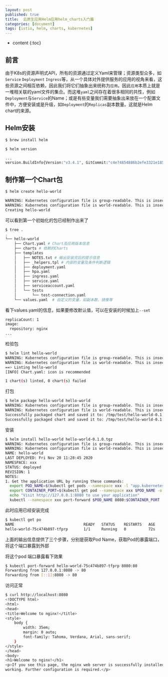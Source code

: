```yaml
---
layout: post
published: true
title:  云原生应用Helm应用helm_charts入门篇
categories: [document]
tags: [istio, helm, charts, kubernetes]
---
```

* content
{:toc}

## 前言

由于K8s的资源声明式API，所有的资源通过定义Yaml来管理；资源类型众多，如 `Service` `Deployment` `Ingress`等，从一个具体对外提供服务的应用的视角来看，这些资源之间相互依赖，因此我们将它们抽象出来统称为`应用`。因此`应用`本质上就是一堆相关联的yaml文件的集合。而这堆`yaml`之间存在着很多相同的共性，例如`Deployment`与`Service`的Name；或是有些变量我们需要抽象出来放在一个配置文件中，方便安装或是升级，如`Deployment`的`Replicas`副本数量。这就是Helm chart的来源。

## Helm安装

```bash
$ brew install helm

$ helm version

...
version.BuildInfo{Version:"v3.4.1", GitCommit:"c4e74854886b2efe3321e185578e6db9be0a6e29", GitTreeState:"dirty", GoVersion:"go1.15.4"}
```

## 制作第一个Chart包

```bash
$ helm create hello-world

WARNING: Kubernetes configuration file is group-readable. This is insecure. Location: /Users/hugo/.kube/config
WARNING: Kubernetes configuration file is world-readable. This is insecure. Location: /Users/hugo/.kube/config
Creating hello-world
```

可以看到第一个初始化的包已经制作出来了

```bash
$ tree .
.
└── hello-world
    ├── Chart.yaml # Chart及应用版本信息
    ├── charts # 依赖的Charts
    ├── templates
    │   ├── NOTES.txt # 输出安装完后的提示信息
    │   ├── _helpers.tpl # 内部的变量及条件判断逻辑
    │   ├── deployment.yaml
    │   ├── hpa.yaml
    │   ├── ingress.yaml
    │   ├── service.yaml
    │   ├── serviceaccount.yaml
    │   └── tests
    │       └── test-connection.yaml
    └── values.yaml  # 自定义的变量，如副本数、镜像等
```

看下values.yaml的信息，如果要修改默认值，可以在安装的时候加上`--set`

```bash
replicaCount: 1
image:
  repository: nginx
...
```

检验包

```bash
$ helm lint hello-world
WARNING: Kubernetes configuration file is group-readable. This is insecure. Location: /Users/hugo/.kube/config
WARNING: Kubernetes configuration file is world-readable. This is insecure. Location: /Users/hugo/.kube/config
==> Linting hello-world
[INFO] Chart.yaml: icon is recommended

1 chart(s) linted, 0 chart(s) failed
```

打包

```bash
$ helm package hello-world hello-world
WARNING: Kubernetes configuration file is group-readable. This is insecure. Location: /Users/hugo/.kube/config
WARNING: Kubernetes configuration file is world-readable. This is insecure. Location: /Users/hugo/.kube/config
Successfully packaged chart and saved it to: /tmp/test/hello-world-0.1.0.tgz
Successfully packaged chart and saved it to: /tmp/test/hello-world-0.1.0.tgz
```

安装

```bash
$ helm install hello-world hello-world-0.1.0.tgz
WARNING: Kubernetes configuration file is group-readable. This is insecure. Location: /Users/hugo/.kube/config
WARNING: Kubernetes configuration file is world-readable. This is insecure. Location: /Users/hugo/.kube/config
NAME: hello-world
LAST DEPLOYED: Fri Nov 20 11:28:45 2020
NAMESPACE: xxx
STATUS: deployed
REVISION: 1
NOTES:
1. Get the application URL by running these commands:
  export POD_NAME=$(kubectl get pods --namespace xxx -l "app.kubernetes.io/name=hello-world,app.kubernetes.io/instance=hello-world" -o jsonpath="{.items[0].metadata.name}")
  export CONTAINER_PORT=$(kubectl get pod --namespace xxx $POD_NAME -o jsonpath="{.spec.containers[0].ports[0].containerPort}")
  echo "Visit http://127.0.0.1:8080 to use your application"
  kubectl --namespace xxx port-forward $POD_NAME 8080:$CONTAINER_PORT
```

此时应用已经安装完成

```bash
$ kubectl get po
NAME                               READY   STATUS    RESTARTS   AGE
hello-world-75c474b897-tfprp       1/1     Running   0          72s
```

上面的输出信息提供了三个步骤，分别是获取Pod Name，获取Pod的暴露端口，将这个端口暴露到外部

将这个pod 端口暴露看下效果

```bash
$ kubectl port-forward hello-world-75c474b897-tfprp 8080:80
Forwarding from 127.0.0.1:8080 -> 80
Forwarding from [::1]:8080 -> 80
```

访问正常

```bash
$ curl http://localhost:8080
<!DOCTYPE html>
<html>
<head>
<title>Welcome to nginx!</title>
<style>
    body {
        width: 35em;
        margin: 0 auto;
        font-family: Tahoma, Verdana, Arial, sans-serif;
    }
</style>
</head>
<body>
<h1>Welcome to nginx!</h1>
<p>If you see this page, the nginx web server is successfully installed and
working. Further configuration is required.</p>
```